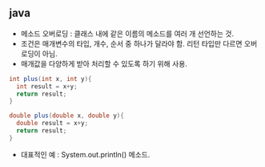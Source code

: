 ## java
- 메소드 오버로딩 : 클래스 내에 같은 이름의 메소드를 여러 개 선언하는 것.
- 조건은 매개변수의 타입, 개수, 순서 중 하나가 달라야 함. 리턴 타입만 다르면 오버로딩이 아님.
- 매개값을 다양하게 받아 처리할 수 있도록 하기 위해 사용.
``` java
int plus(int x, int y){
  int result = x+y;
  return result;
}

double plus(double x, double y){
  double result = x+y;
  return result;
}
```
- 대표적인 예 : System.out.println() 메소드.

